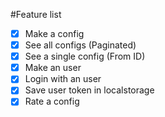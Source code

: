 #Feature list

* [x] Make a config
* [x] See all configs (Paginated)
* [x] See a single config (From ID)
* [x] Make an user
* [x] Login with an user
* [x] Save user token in localstorage
* [x] Rate a config